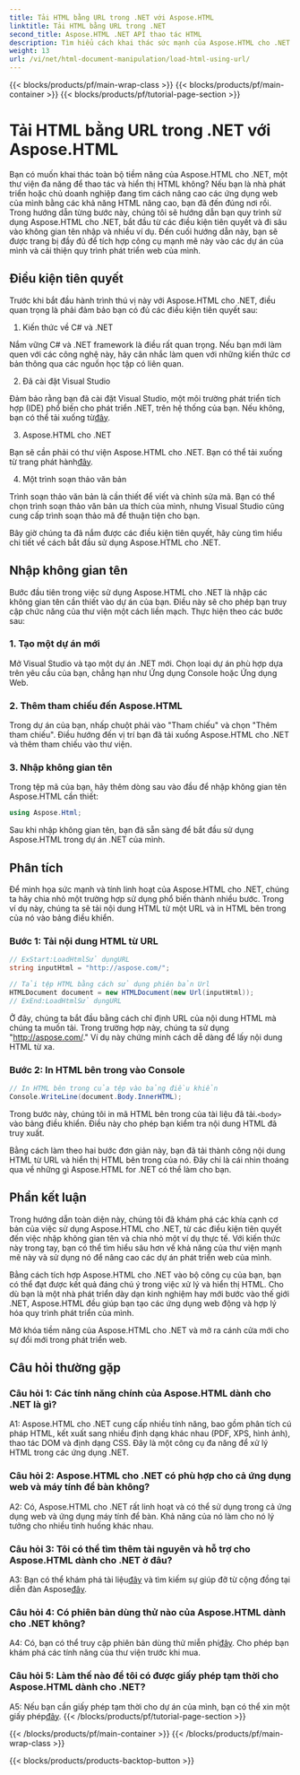 ```yaml
---
title: Tải HTML bằng URL trong .NET với Aspose.HTML
linktitle: Tải HTML bằng URL trong .NET
second_title: Aspose.HTML .NET API thao tác HTML
description: Tìm hiểu cách khai thác sức mạnh của Aspose.HTML cho .NET. Tăng cường phát triển web của bạn bằng cách xử lý và hiển thị HTML.
weight: 13
url: /vi/net/html-document-manipulation/load-html-using-url/
---
```


{{< blocks/products/pf/main-wrap-class >}}
{{< blocks/products/pf/main-container >}}
{{< blocks/products/pf/tutorial-page-section >}}

# Tải HTML bằng URL trong .NET với Aspose.HTML


Bạn có muốn khai thác toàn bộ tiềm năng của Aspose.HTML cho .NET, một thư viện đa năng để thao tác và hiển thị HTML không? Nếu bạn là nhà phát triển hoặc chủ doanh nghiệp đang tìm cách nâng cao các ứng dụng web của mình bằng các khả năng HTML nâng cao, bạn đã đến đúng nơi rồi. Trong hướng dẫn từng bước này, chúng tôi sẽ hướng dẫn bạn quy trình sử dụng Aspose.HTML cho .NET, bắt đầu từ các điều kiện tiên quyết và đi sâu vào không gian tên nhập và nhiều ví dụ. Đến cuối hướng dẫn này, bạn sẽ được trang bị đầy đủ để tích hợp công cụ mạnh mẽ này vào các dự án của mình và cải thiện quy trình phát triển web của mình.

## Điều kiện tiên quyết

Trước khi bắt đầu hành trình thú vị này với Aspose.HTML cho .NET, điều quan trọng là phải đảm bảo bạn có đủ các điều kiện tiên quyết sau:

1. Kiến thức về C# và .NET

Nắm vững C# và .NET framework là điều rất quan trọng. Nếu bạn mới làm quen với các công nghệ này, hãy cân nhắc làm quen với những kiến thức cơ bản thông qua các nguồn học tập có liên quan.

2. Đã cài đặt Visual Studio

 Đảm bảo rằng bạn đã cài đặt Visual Studio, một môi trường phát triển tích hợp (IDE) phổ biến cho phát triển .NET, trên hệ thống của bạn. Nếu không, bạn có thể tải xuống từ[đây](https://visualstudio.microsoft.com/).

3. Aspose.HTML cho .NET

 Bạn sẽ cần phải có thư viện Aspose.HTML cho .NET. Bạn có thể tải xuống từ trang phát hành[đây](https://releases.aspose.com/html/net/).

4. Một trình soạn thảo văn bản

Trình soạn thảo văn bản là cần thiết để viết và chỉnh sửa mã. Bạn có thể chọn trình soạn thảo văn bản ưa thích của mình, nhưng Visual Studio cũng cung cấp trình soạn thảo mã để thuận tiện cho bạn.

Bây giờ chúng ta đã nắm được các điều kiện tiên quyết, hãy cùng tìm hiểu chi tiết về cách bắt đầu sử dụng Aspose.HTML cho .NET.

## Nhập không gian tên

Bước đầu tiên trong việc sử dụng Aspose.HTML cho .NET là nhập các không gian tên cần thiết vào dự án của bạn. Điều này sẽ cho phép bạn truy cập chức năng của thư viện một cách liền mạch. Thực hiện theo các bước sau:

### 1. Tạo một dự án mới

Mở Visual Studio và tạo một dự án .NET mới. Chọn loại dự án phù hợp dựa trên yêu cầu của bạn, chẳng hạn như Ứng dụng Console hoặc Ứng dụng Web.

### 2. Thêm tham chiếu đến Aspose.HTML

Trong dự án của bạn, nhấp chuột phải vào "Tham chiếu" và chọn "Thêm tham chiếu". Điều hướng đến vị trí bạn đã tải xuống Aspose.HTML cho .NET và thêm tham chiếu vào thư viện.

### 3. Nhập không gian tên

Trong tệp mã của bạn, hãy thêm dòng sau vào đầu để nhập không gian tên Aspose.HTML cần thiết:

```csharp
using Aspose.Html;
```

Sau khi nhập không gian tên, bạn đã sẵn sàng để bắt đầu sử dụng Aspose.HTML trong dự án .NET của mình.

## Phân tích

Để minh họa sức mạnh và tính linh hoạt của Aspose.HTML cho .NET, chúng ta hãy chia nhỏ một trường hợp sử dụng phổ biến thành nhiều bước. Trong ví dụ này, chúng ta sẽ tải nội dung HTML từ một URL và in HTML bên trong của nó vào bảng điều khiển.

### Bước 1: Tải nội dung HTML từ URL

```csharp
// ExStart:LoadHtmlSử dụngURL
string inputHtml = "http://aspose.com/";

// Tải tệp HTML bằng cách sử dụng phiên bản Url
HTMLDocument document = new HTMLDocument(new Url(inputHtml));
// ExEnd:LoadHtmlSử dụngURL
```

Ở đây, chúng ta bắt đầu bằng cách chỉ định URL của nội dung HTML mà chúng ta muốn tải. Trong trường hợp này, chúng ta sử dụng "http://aspose.com/." Ví dụ này chứng minh cách dễ dàng để lấy nội dung HTML từ xa.

### Bước 2: In HTML bên trong vào Console

```csharp
// In HTML bên trong của tệp vào bảng điều khiển
Console.WriteLine(document.Body.InnerHTML);
```

 Trong bước này, chúng tôi in mã HTML bên trong của tài liệu đã tải.`<body>` vào bảng điều khiển. Điều này cho phép bạn kiểm tra nội dung HTML đã truy xuất.

Bằng cách làm theo hai bước đơn giản này, bạn đã tải thành công nội dung HTML từ URL và hiển thị HTML bên trong của nó. Đây chỉ là cái nhìn thoáng qua về những gì Aspose.HTML for .NET có thể làm cho bạn.

## Phần kết luận

Trong hướng dẫn toàn diện này, chúng tôi đã khám phá các khía cạnh cơ bản của việc sử dụng Aspose.HTML cho .NET, từ các điều kiện tiên quyết đến việc nhập không gian tên và chia nhỏ một ví dụ thực tế. Với kiến thức này trong tay, bạn có thể tìm hiểu sâu hơn về khả năng của thư viện mạnh mẽ này và sử dụng nó để nâng cao các dự án phát triển web của mình.

Bằng cách tích hợp Aspose.HTML cho .NET vào bộ công cụ của bạn, bạn có thể đạt được kết quả đáng chú ý trong việc xử lý và hiển thị HTML. Cho dù bạn là một nhà phát triển dày dạn kinh nghiệm hay mới bước vào thế giới .NET, Aspose.HTML đều giúp bạn tạo các ứng dụng web động và hợp lý hóa quy trình phát triển của mình.

Mở khóa tiềm năng của Aspose.HTML cho .NET và mở ra cánh cửa mới cho sự đổi mới trong phát triển web.

## Câu hỏi thường gặp

### Câu hỏi 1: Các tính năng chính của Aspose.HTML dành cho .NET là gì?
   
A1: Aspose.HTML cho .NET cung cấp nhiều tính năng, bao gồm phân tích cú pháp HTML, kết xuất sang nhiều định dạng khác nhau (PDF, XPS, hình ảnh), thao tác DOM và định dạng CSS. Đây là một công cụ đa năng để xử lý HTML trong các ứng dụng .NET.

### Câu hỏi 2: Aspose.HTML cho .NET có phù hợp cho cả ứng dụng web và máy tính để bàn không?
   
A2: Có, Aspose.HTML cho .NET rất linh hoạt và có thể sử dụng trong cả ứng dụng web và ứng dụng máy tính để bàn. Khả năng của nó làm cho nó lý tưởng cho nhiều tình huống khác nhau.

### Câu hỏi 3: Tôi có thể tìm thêm tài nguyên và hỗ trợ cho Aspose.HTML dành cho .NET ở đâu?
   
 A3: Bạn có thể khám phá tài liệu[đây](https://reference.aspose.com/html/net/) và tìm kiếm sự giúp đỡ từ cộng đồng tại diễn đàn Aspose[đây](https://forum.aspose.com/).

### Câu hỏi 4: Có phiên bản dùng thử nào của Aspose.HTML dành cho .NET không?
   
 A4: Có, bạn có thể truy cập phiên bản dùng thử miễn phí[đây](https://releases.aspose.com/). Cho phép bạn khám phá các tính năng của thư viện trước khi mua.

### Câu hỏi 5: Làm thế nào để tôi có được giấy phép tạm thời cho Aspose.HTML dành cho .NET?
   
A5: Nếu bạn cần giấy phép tạm thời cho dự án của mình, bạn có thể xin một giấy phép[đây](https://purchase.aspose.com/temporary-license/).
{{< /blocks/products/pf/tutorial-page-section >}}

{{< /blocks/products/pf/main-container >}}
{{< /blocks/products/pf/main-wrap-class >}}

{{< blocks/products/products-backtop-button >}}
